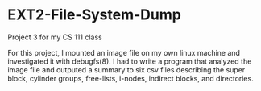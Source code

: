 # EXT2-File-System-Dump
Project 3 for my CS 111 class

For this project, I mounted an image file on my own linux machine and investigated it with debugfs(8). I had to write a program that analyzed the image file and outputed a summary to six csv files describing the super block, cylinder groups, free-lists, i-nodes, indirect blocks, and directories. 
